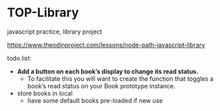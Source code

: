 # TOP-Library
javascript practice, library project

https://www.theodinproject.com/lessons/node-path-javascript-library


todo list:
- **Add a button on each book’s display to change its read status.**
    - To facilitate this you will want to create the function that toggles a book’s read status on your Book prototype instance.
- store books in local
    - have some default books pre-loaded if new use